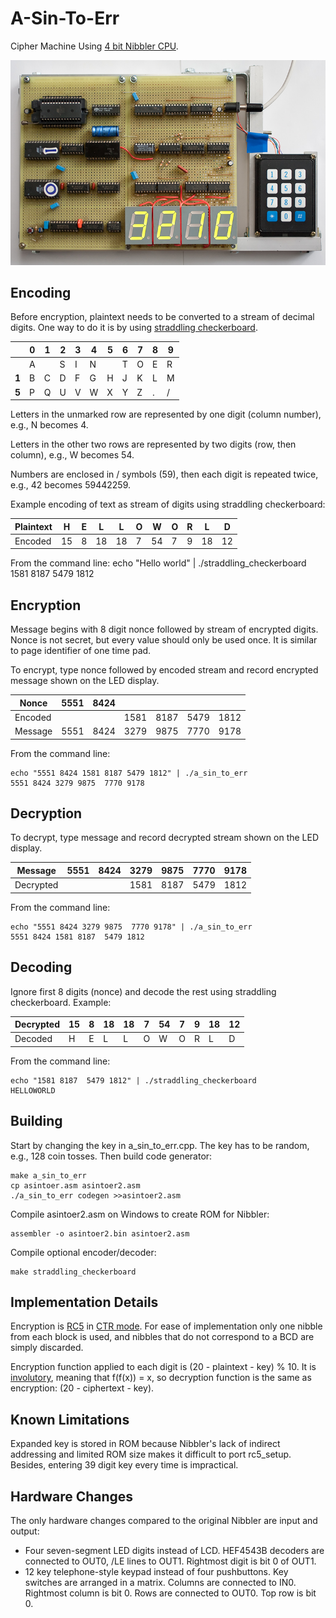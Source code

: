 # A-Sin-To-Err

Cipher Machine Using [4 bit Nibbler CPU](http://bigmessofwires.com/nibbler).

![Photo of Nibbler cipher machine](nibbler.jpg?raw=true)

Encoding
--------

Before encryption, plaintext needs to be converted to a stream of decimal digits. One way 
to do it is by using [straddling checkerboard](https://en.wikipedia.org/wiki/VIC_cipher#Straddling_checkerboard).

|       | 0 | 1 | 2 | 3 | 4 | 5 | 6 | 7 | 8 | 9 |
|-------|---|---|---|---|---|---|---|---|---|---|
|       | A |   | S | I | N |   | T | O | E | R |
| **1** | B | C | D | F | G | H | J | K | L | M |
| **5** | P | Q | U | V | W | X | Y | Z | . | / |

Letters in the unmarked row are represented by one digit (column number), e.g., N becomes 4. 

Letters in the other two rows are represented by two digits (row, then column), e.g., W becomes 54.

Numbers are enclosed in / symbols (59), then each digit is repeated twice, e.g., 42 becomes 59442259.

Example encoding of text as stream of digits using straddling checkerboard:

| Plaintext | H | E | L | L | O | W | O | R | L | D |
|-----------|---|---|---|---|---|---|---|---|---|---|
| Encoded   | 15|  8| 18| 18|  7| 54|  7|  9| 18| 12|

From the command line:
    echo "Hello world" | ./straddling_checkerboard
    1581 8187 5479 1812  

Encryption
----------

Message begins with 8 digit nonce followed by stream of encrypted digits. Nonce is not
secret, but every value should only be used once. It is similar to page identifier of one 
time pad.

To encrypt, type nonce followed by encoded stream and record encrypted message shown on 
the LED display.

| Nonce     | 5551 | 8424 |      |      |      |      |
|-----------|------|------|------|------|------|------|
| Encoded   |      |      | 1581 | 8187 | 5479 | 1812 |
| Message   | 5551 | 8424 | 3279 | 9875 | 7770 | 9178 |

From the command line:

    echo "5551 8424 1581 8187 5479 1812" | ./a_sin_to_err
    5551 8424 3279 9875  7770 9178

Decryption
----------

To decrypt, type message and record decrypted stream shown on the LED display.

| Message     | 5551 | 8424 | 3279 | 9875 | 7770 | 9178 |
|-------------|------|------|------|------|------|------|
| Decrypted   |      |      | 1581 | 8187 | 5479 | 1812 |

From the command line:

    echo "5551 8424 3279 9875  7770 9178" | ./a_sin_to_err
    5551 8424 1581 8187  5479 1812

Decoding
--------

Ignore first 8 digits (nonce) and decode the rest using straddling checkerboard. Example:

| Decrypted   | 15|  8| 18| 18|  7| 54|  7|  9| 18| 12|
|-------------|---|---|---|---|---|---|---|---|---|---|
| Decoded     | H | E | L | L | O | W | O | R | L | D |

From the command line:

    echo "1581 8187  5479 1812" | ./straddling_checkerboard
    HELLOWORLD

Building
--------

Start by changing the key in a_sin_to_err.cpp. The key has to be
random, e.g., 128 coin tosses. Then build code generator:

    make a_sin_to_err
    cp asintoer.asm asintoer2.asm
    ./a_sin_to_err codegen >>asintoer2.asm 

Compile asintoer2.asm on Windows to create ROM for Nibbler:

    assembler -o asintoer2.bin asintoer2.asm
    
Compile optional encoder/decoder:
    
    make straddling_checkerboard

Implementation Details
----------------------

Encryption is [RC5](https://en.wikipedia.org/wiki/RC5) in [CTR mode](https://en.wikipedia.org/wiki/Block_cipher_mode_of_operation#Counter_.28CTR.29).
For ease of implementation only one nibble from each block is used, and nibbles that
do not correspond to a BCD are simply discarded.

Encryption function applied to each digit is (20 - plaintext - key) % 10. It is 
[involutory](https://en.wikipedia.org/wiki/Involution_(mathematics)), meaning that 
f(f(x)) = x, so decryption function is the same as encryption: (20 - ciphertext - key).

Known Limitations
-----------------

Expanded key is stored in ROM because Nibbler's lack of indirect addressing and limited
ROM size makes it difficult to port rc5_setup. Besides, entering 39 digit key
every time is impractical.

Hardware Changes
----------------

The only hardware changes compared to the original Nibbler are input and output:

* Four seven-segment LED digits instead of LCD. HEF4543B decoders are connected to OUT0,
/LE lines to OUT1. Rightmost digit is bit 0 of OUT1.
* 12 key telephone-style keypad instead of four pushbuttons. Key switches are arranged in
a matrix. Columns are connected to IN0. Rightmost column is bit 0. Rows are connected to 
OUT0. Top row is bit 0.
